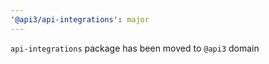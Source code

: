 ```yaml
---
'@api3/api-integrations': major
---
```


`api-integrations` package has been moved to `@api3` domain

